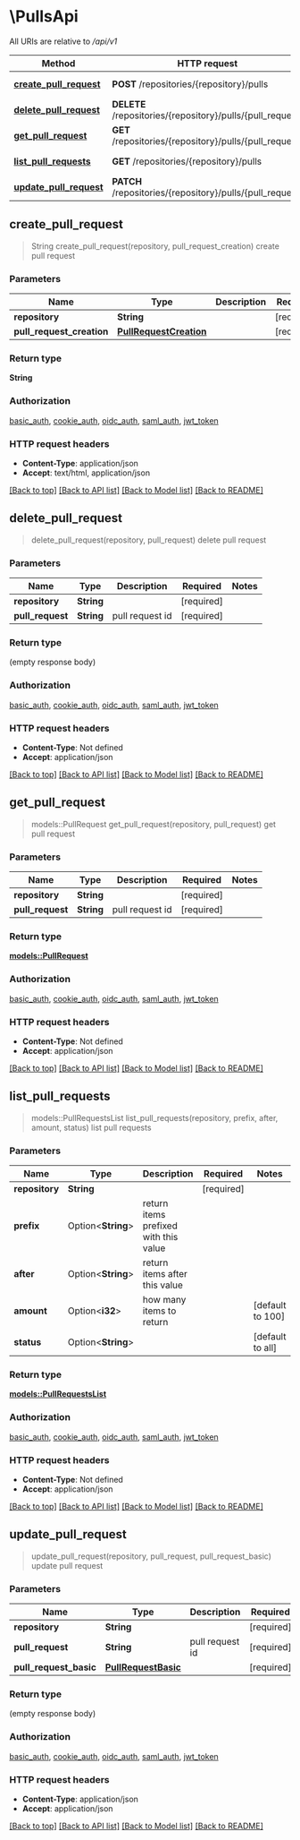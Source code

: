 # \PullsApi

All URIs are relative to */api/v1*

Method | HTTP request | Description
------------- | ------------- | -------------
[**create_pull_request**](PullsApi.md#create_pull_request) | **POST** /repositories/{repository}/pulls | create pull request
[**delete_pull_request**](PullsApi.md#delete_pull_request) | **DELETE** /repositories/{repository}/pulls/{pull_request} | delete pull request
[**get_pull_request**](PullsApi.md#get_pull_request) | **GET** /repositories/{repository}/pulls/{pull_request} | get pull request
[**list_pull_requests**](PullsApi.md#list_pull_requests) | **GET** /repositories/{repository}/pulls | list pull requests
[**update_pull_request**](PullsApi.md#update_pull_request) | **PATCH** /repositories/{repository}/pulls/{pull_request} | update pull request



## create_pull_request

> String create_pull_request(repository, pull_request_creation)
create pull request

### Parameters


Name | Type | Description  | Required | Notes
------------- | ------------- | ------------- | ------------- | -------------
**repository** | **String** |  | [required] |
**pull_request_creation** | [**PullRequestCreation**](PullRequestCreation.md) |  | [required] |

### Return type

**String**

### Authorization

[basic_auth](../README.md#basic_auth), [cookie_auth](../README.md#cookie_auth), [oidc_auth](../README.md#oidc_auth), [saml_auth](../README.md#saml_auth), [jwt_token](../README.md#jwt_token)

### HTTP request headers

- **Content-Type**: application/json
- **Accept**: text/html, application/json

[[Back to top]](#) [[Back to API list]](../README.md#documentation-for-api-endpoints) [[Back to Model list]](../README.md#documentation-for-models) [[Back to README]](../README.md)


## delete_pull_request

> delete_pull_request(repository, pull_request)
delete pull request

### Parameters


Name | Type | Description  | Required | Notes
------------- | ------------- | ------------- | ------------- | -------------
**repository** | **String** |  | [required] |
**pull_request** | **String** | pull request id | [required] |

### Return type

 (empty response body)

### Authorization

[basic_auth](../README.md#basic_auth), [cookie_auth](../README.md#cookie_auth), [oidc_auth](../README.md#oidc_auth), [saml_auth](../README.md#saml_auth), [jwt_token](../README.md#jwt_token)

### HTTP request headers

- **Content-Type**: Not defined
- **Accept**: application/json

[[Back to top]](#) [[Back to API list]](../README.md#documentation-for-api-endpoints) [[Back to Model list]](../README.md#documentation-for-models) [[Back to README]](../README.md)


## get_pull_request

> models::PullRequest get_pull_request(repository, pull_request)
get pull request

### Parameters


Name | Type | Description  | Required | Notes
------------- | ------------- | ------------- | ------------- | -------------
**repository** | **String** |  | [required] |
**pull_request** | **String** | pull request id | [required] |

### Return type

[**models::PullRequest**](PullRequest.md)

### Authorization

[basic_auth](../README.md#basic_auth), [cookie_auth](../README.md#cookie_auth), [oidc_auth](../README.md#oidc_auth), [saml_auth](../README.md#saml_auth), [jwt_token](../README.md#jwt_token)

### HTTP request headers

- **Content-Type**: Not defined
- **Accept**: application/json

[[Back to top]](#) [[Back to API list]](../README.md#documentation-for-api-endpoints) [[Back to Model list]](../README.md#documentation-for-models) [[Back to README]](../README.md)


## list_pull_requests

> models::PullRequestsList list_pull_requests(repository, prefix, after, amount, status)
list pull requests

### Parameters


Name | Type | Description  | Required | Notes
------------- | ------------- | ------------- | ------------- | -------------
**repository** | **String** |  | [required] |
**prefix** | Option<**String**> | return items prefixed with this value |  |
**after** | Option<**String**> | return items after this value |  |
**amount** | Option<**i32**> | how many items to return |  |[default to 100]
**status** | Option<**String**> |  |  |[default to all]

### Return type

[**models::PullRequestsList**](PullRequestsList.md)

### Authorization

[basic_auth](../README.md#basic_auth), [cookie_auth](../README.md#cookie_auth), [oidc_auth](../README.md#oidc_auth), [saml_auth](../README.md#saml_auth), [jwt_token](../README.md#jwt_token)

### HTTP request headers

- **Content-Type**: Not defined
- **Accept**: application/json

[[Back to top]](#) [[Back to API list]](../README.md#documentation-for-api-endpoints) [[Back to Model list]](../README.md#documentation-for-models) [[Back to README]](../README.md)


## update_pull_request

> update_pull_request(repository, pull_request, pull_request_basic)
update pull request

### Parameters


Name | Type | Description  | Required | Notes
------------- | ------------- | ------------- | ------------- | -------------
**repository** | **String** |  | [required] |
**pull_request** | **String** | pull request id | [required] |
**pull_request_basic** | [**PullRequestBasic**](PullRequestBasic.md) |  | [required] |

### Return type

 (empty response body)

### Authorization

[basic_auth](../README.md#basic_auth), [cookie_auth](../README.md#cookie_auth), [oidc_auth](../README.md#oidc_auth), [saml_auth](../README.md#saml_auth), [jwt_token](../README.md#jwt_token)

### HTTP request headers

- **Content-Type**: application/json
- **Accept**: application/json

[[Back to top]](#) [[Back to API list]](../README.md#documentation-for-api-endpoints) [[Back to Model list]](../README.md#documentation-for-models) [[Back to README]](../README.md)

